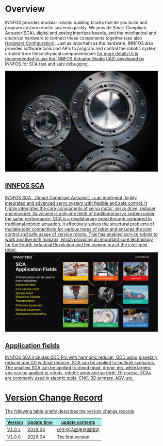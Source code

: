 # Overview

INNFOS provides modular robotic building blocks that let you build and program custom robotic systems quickly. We provide Smart Compliant Actuator(SCA), digital and analog interface boards, and the mechanical and electrical hardware to connect these components together (see also [Hardware Configuration](Hardware_Configuration "wikilink")). Just as important as the hardware, INNFOS also provides software tools and APIs to program and control the robotic system created from these physical components(see <a href="#!index.md#Software&Development" class="active"> for more details).It is recommended to use the INNFOS Actuator Studio (IAS) developed by INNFOS for SCA fast and safe debugging.

<img src="../img/shouyesca1.jpeg" width = "600px" div align=center/>


## INNFOS SCA

INNFOS SCA （Smart Compliant Actuator）is an intelligent, highly integrated and advanced servo system with flexible and safe control. It highly integrates the core components of servo motor, servo drive, reducer and encoder. Its volume is only one tenth of traditional servo system under the same performance. SCA is a revolutionary breakthrough compared to traditional robotic actuation. It effectively solves the structural problems of multiple joint connections for various types of robot and ensures the joint control and safe usage of service robots. This has enabled service robots to work and live with humans, which providing an important core technology for the Fourth Industrial Revolution and the coming era of the intelligent robot.
<img src="../img/shouyesca2.jpeg" style="width:600px">

## Application fields

INNFOS SCA includes QDD Pro with harmonic reducer, QDD using planetary reducer and DD without reducer. SCA can be applied to multiple scenarios. The smallest SCA can be applied to tripod head, drone, etc. while largest one can be applied to robots, robotic arms and so forth. Of course, SCAs are commonly used in electric tools, CNC, 3D printers, AGV, etc.

# Version Change Record

The following table briefly describes the version change records
<table><thead><tr style="background:PaleTurquoise"><th>Version</th><th>	Update time</th><th>	update contents</th></tr></thead><tbody><tr><td>V1.0.1</td><td>2019.05</td><td>优化SCA应用范围描述</td></tr><tr><td>V1.0.0</td><td>2019.04</td><td>	The first version</td></tr></tbody></table>
